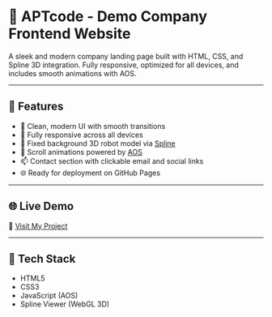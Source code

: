 # 🏢 APTcode - Demo Company Frontend Website

A sleek and modern company landing page built with HTML, CSS, and Spline 3D integration. Fully responsive, optimized for all devices, and includes smooth animations with AOS.

---

## 🚀 Features

- 🎨 Clean, modern UI with smooth transitions  
- 📱 Fully responsive across all devices  
- 🤖 Fixed background 3D robot model via [Spline](https://spline.design)  
- 📜 Scroll animations powered by [AOS](https://michalsnik.github.io/aos/)  
- 📫 Contact section with clickable email and social links  
- 🌐 Ready for deployment on GitHub Pages  

---

## 🌐 Live Demo  
🔗 [Visit My Project](https://aswinash05.github.io/Demo-website-fntend/)  


---

## 🔧 Tech Stack

- HTML5  
- CSS3  
- JavaScript (AOS)  
- Spline Viewer (WebGL 3D)




